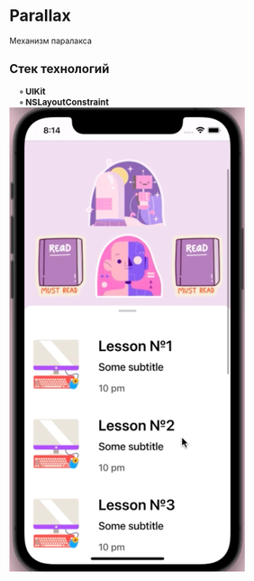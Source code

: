 # Parallax
Механизм паралакса


## Стек технологий
</tr>
    <td> 
    <b style="font-size:15px">
    &nbsp;&nbsp;&nbsp;&nbsp;   ◦ UIKit <br/> 
    &nbsp;&nbsp;&nbsp;&nbsp;  ◦ NSLayoutConstraint
           </b>
    </td>
 </tr>
<br/> 






<img src="1.png"/> 
